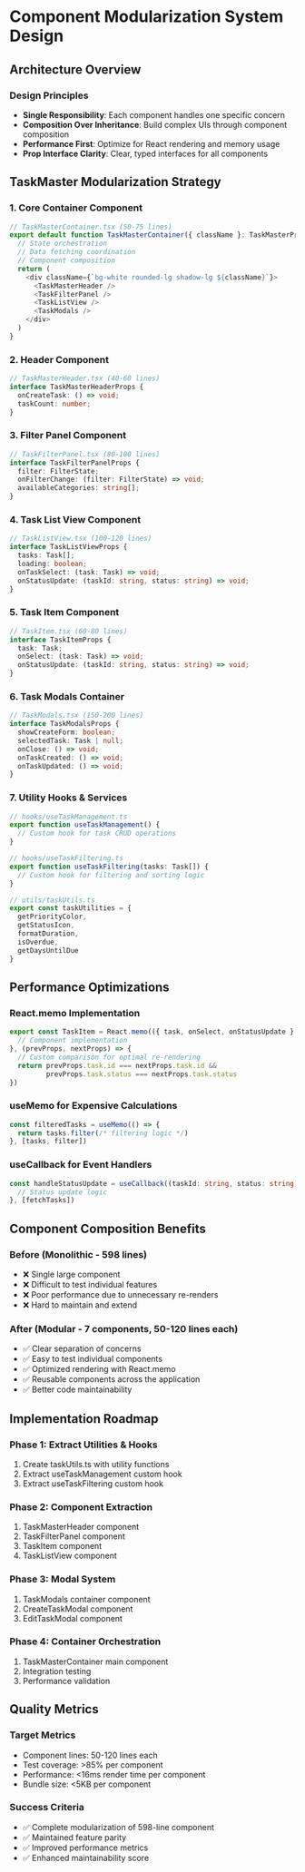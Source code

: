 # Component Modularization System Design

## Architecture Overview

### Design Principles
- **Single Responsibility**: Each component handles one specific concern
- **Composition Over Inheritance**: Build complex UIs through component composition
- **Performance First**: Optimize for React rendering and memory usage
- **Prop Interface Clarity**: Clear, typed interfaces for all components

## TaskMaster Modularization Strategy

### 1. Core Container Component
```typescript
// TaskMasterContainer.tsx (50-75 lines)
export default function TaskMasterContainer({ className }: TaskMasterProps) {
  // State orchestration
  // Data fetching coordination
  // Component composition
  return (
    <div className={`bg-white rounded-lg shadow-lg ${className}`}>
      <TaskMasterHeader />
      <TaskFilterPanel />
      <TaskListView />
      <TaskModals />
    </div>
  )
}
```

### 2. Header Component
```typescript
// TaskMasterHeader.tsx (40-60 lines)
interface TaskMasterHeaderProps {
  onCreateTask: () => void;
  taskCount: number;
}
```

### 3. Filter Panel Component
```typescript
// TaskFilterPanel.tsx (80-100 lines)
interface TaskFilterPanelProps {
  filter: FilterState;
  onFilterChange: (filter: FilterState) => void;
  availableCategories: string[];
}
```

### 4. Task List View Component
```typescript
// TaskListView.tsx (100-120 lines)
interface TaskListViewProps {
  tasks: Task[];
  loading: boolean;
  onTaskSelect: (task: Task) => void;
  onStatusUpdate: (taskId: string, status: string) => void;
}
```

### 5. Task Item Component
```typescript
// TaskItem.tsx (60-80 lines)
interface TaskItemProps {
  task: Task;
  onSelect: (task: Task) => void;
  onStatusUpdate: (taskId: string, status: string) => void;
}
```

### 6. Task Modals Container
```typescript
// TaskModals.tsx (150-200 lines)
interface TaskModalsProps {
  showCreateForm: boolean;
  selectedTask: Task | null;
  onClose: () => void;
  onTaskCreated: () => void;
  onTaskUpdated: () => void;
}
```

### 7. Utility Hooks & Services
```typescript
// hooks/useTaskManagement.ts
export function useTaskManagement() {
  // Custom hook for task CRUD operations
}

// hooks/useTaskFiltering.ts  
export function useTaskFiltering(tasks: Task[]) {
  // Custom hook for filtering and sorting logic
}

// utils/taskUtils.ts
export const taskUtilities = {
  getPriorityColor,
  getStatusIcon,
  formatDuration,
  isOverdue,
  getDaysUntilDue
}
```

## Performance Optimizations

### React.memo Implementation
```typescript
export const TaskItem = React.memo(({ task, onSelect, onStatusUpdate }: TaskItemProps) => {
  // Component implementation
}, (prevProps, nextProps) => {
  // Custom comparison for optimal re-rendering
  return prevProps.task.id === nextProps.task.id && 
         prevProps.task.status === nextProps.task.status
})
```

### useMemo for Expensive Calculations
```typescript
const filteredTasks = useMemo(() => {
  return tasks.filter(/* filtering logic */)
}, [tasks, filter])
```

### useCallback for Event Handlers
```typescript
const handleStatusUpdate = useCallback((taskId: string, status: string) => {
  // Status update logic
}, [fetchTasks])
```

## Component Composition Benefits

### Before (Monolithic - 598 lines)
- ❌ Single large component
- ❌ Difficult to test individual features
- ❌ Poor performance due to unnecessary re-renders
- ❌ Hard to maintain and extend

### After (Modular - 7 components, 50-120 lines each)
- ✅ Clear separation of concerns
- ✅ Easy to test individual components
- ✅ Optimized rendering with React.memo
- ✅ Reusable components across the application
- ✅ Better code maintainability

## Implementation Roadmap

### Phase 1: Extract Utilities & Hooks
1. Create taskUtils.ts with utility functions
2. Extract useTaskManagement custom hook
3. Extract useTaskFiltering custom hook

### Phase 2: Component Extraction
1. TaskMasterHeader component
2. TaskFilterPanel component
3. TaskItem component
4. TaskListView component

### Phase 3: Modal System
1. TaskModals container component
2. CreateTaskModal component
3. EditTaskModal component

### Phase 4: Container Orchestration
1. TaskMasterContainer main component
2. Integration testing
3. Performance validation

## Quality Metrics

### Target Metrics
- Component lines: 50-120 lines each
- Test coverage: >85% per component
- Performance: <16ms render time per component
- Bundle size: <5KB per component

### Success Criteria
- ✅ Complete modularization of 598-line component
- ✅ Maintained feature parity
- ✅ Improved performance metrics
- ✅ Enhanced maintainability score